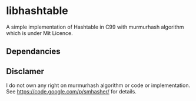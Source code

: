 libhashtable
================

A simple implementation of Hashtable in C99 with murmurhash algorithm
which is under Mit Licence.

## Dependancies

## Disclamer

I do not own any right on murmurhash algorithm or code or implementation.
See https://code.google.com/p/smhasher/ for details.
